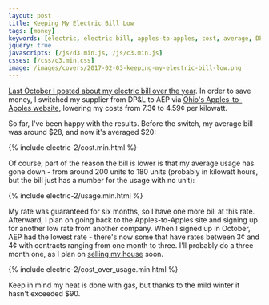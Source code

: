 ```yaml
---
layout: post
title: Keeping My Electric Bill Low
tags: [money]
keywords: [electric, electric bill, apples-to-apples, cost, average, DP&L, dayton power and light, chart, charts]
jquery: true
javascripts: [/js/d3.min.js, /js/c3.min.js]
csses: [/css/c3.min.css]
image: /images/covers/2017-02-03-keeping-my-electric-bill-low.png
---
```


[Last October I posted about my electric bill over the year](https://www.joehxblog.com/my_electric_bill_over_the_past_year/). In order to save money, I switched my supplier from DP&L to AEP via [Ohio's Apples-to-Apples website](http://www.energychoice.ohio.gov/ApplesToApplesComparision.aspx?Category=Electric&TerritoryId=9&RateCode=1), lowering my costs from 7.3&cent; to 4.59&cent; per kilowatt.

So far, I've been happy with the results. Before the switch, my average bill was around $28, and now it's averaged $20:

{% include electric-2/cost.min.html %}

Of course, part of the reason the bill is lower is that my average usage has gone down - from around 200 units to 180 units (probably in kilowatt hours, but the bill just has a number for the usage with no unit):

{% include electric-2/usage.min.html %}

My rate was guaranteed for six months, so I have one more bill at this rate. Afterward, I plan on going back to the Apples-to-Apples site and signing up for another low rate from another company. When I signed up in October, AEP had the lowest rate - there's now some that have rates between 3&cent; and 4&cent; with contracts ranging from one month to three. I'll probably do a three month one, as I plan on [selling my house](https://www.joehxblog.com/four-things-i'm-excited-for-in-2017/#selling-my-house) soon.

{% include electric-2/cost_over_usage.min.html %}

Keep in mind my heat is done with gas, but thanks to the mild winter it hasn't exceeded $90.
